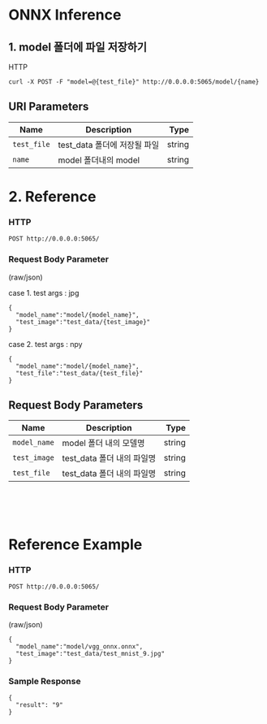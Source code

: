 # ONNX Inference

## 1. model 폴더에 파일 저장하기
HTTP
```
curl -X POST -F "model=@{test_file}" http://0.0.0.0:5065/model/{name}
```
## URI Parameters

|          Name          |       Description       |  Type |
|------------------------|-------------------------|-------:|
| <code>test_file<code>  | test_data 폴더에 저장될 파일  | string |
| <code>name<code>  | model 폴더내의 model  | string |


 
# 2. Reference
### HTTP
```
POST http://0.0.0.0:5065/
```
### Request Body Parameter
(raw/json)
 
case 1. test args : jpg
```
{
  "model_name":"model/{model_name}",
  "test_image":"test_data/{test_image}"
}
```
case 2. test args : npy
```
{
  "model_name":"model/{model_name}",
  "test_file":"test_data/{test_file}"
}
```

## Request Body Parameters

|          Name          |       Description       |  Type |
|------------------------|-------------------------|-------:|
| <code>model_name<code> | model 폴더 내의 모델명     | string |
| <code>test_image<code> | test_data 폴더 내의 파일명 | string |
| <code>test_file<code>  | test_data 폴더 내의 파일명 | string |
 
<br><br><br>

 # Reference Example
 ### HTTP
```
POST http://0.0.0.0:5065/
```
### Request Body Parameter
(raw/json)
```
{
  "model_name":"model/vgg_onnx.onnx",
  "test_image":"test_data/test_mnist_9.jpg"
}
```
### Sample Response
```
{
  "result": "9"
}
```
